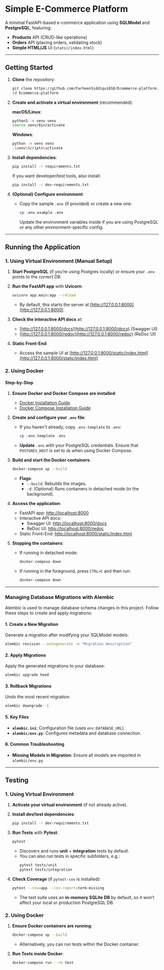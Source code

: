 # Simple E-Commerce Platform

A minimal FastAPI-based e-commerce application using **SQLModel** and **PostgreSQL**, featuring:
- **Products** API (CRUD-like operations)
- **Orders** API (placing orders, validating stock)
- **Simple HTML/JS** UI (`static/index.html`)

---

## Getting Started

1. **Clone** the repository:
   ```bash
   git clone https://github.com/FarheenSiddiqui018/Ecommerce-platform.git
   cd Ecommerce-platform
   ```

2. **Create and activate a virtual environment** (recommended):

   **macOS/Linux**:
   ```bash
   python3 -m venv venv
   source venv/bin/activate
   ```
   **Windows**:
   ```bash
   python -m venv venv
   .\venv\Scripts\activate
   ```

3. **Install dependencies**:
   ```bash
   pip install -r requirements.txt
   ```

   If you want developer/test tools, also install:
   ```bash
   pip install -r dev-requirements.txt
   ```

4. **(Optional) Configure environment**:

   - Copy the sample `.env` (if provided) or create a new one:
     ```bash
     cp .env.example .env
     ```
     Update the environment variables inside if you are using PostgreSQL or any other environment-specific config.  

---

## Running the Application

### 1. Using Virtual Environment (Manual Setup)

1. **Start PostgreSQL** (if you’re using Postgres locally) or ensure your `.env` points to the correct DB.

2. **Run the FastAPI app** with **Uvicorn**:
    ```bash
    uvicorn app.main:app --reload
    ```
    - By default, this starts the server at [http://127.0.0.1:8000](http://127.0.0.1:8000).

3. **Check the interactive API docs** at:
    - [http://127.0.0.1:8000/docs](http://127.0.0.1:8000/docs) (Swagger UI)
    - [http://127.0.0.1:8000/redoc](http://127.0.0.1:8000/redoc) (ReDoc UI)

4. **Static Front-End**:
    - Access the sample UI at [http://127.0.0.1:8000/static/index.html](http://127.0.0.1:8000/static/index.html)

### 2. Using Docker

#### Step-by-Step

1. **Ensure Docker and Docker Compose are installed**:
    - [Docker Installation Guide](https://docs.docker.com/get-docker/)
    - [Docker Compose Installation Guide](https://docs.docker.com/compose/install/)

2. **Create and configure your `.env` file**:
    - If you haven't already, copy `.env.template` to `.env`:
      ```bash
      cp .env.template .env
      ```
    - **Update** `.env` with your PostgreSQL credentials. Ensure that `POSTGRES_HOST` is set to `db` when using Docker Compose.

3. **Build and start the Docker containers**:
    ```bash
    docker-compose up --build
    ```
    - **Flags**:
        - `--build`: Rebuilds the images.
        - `-d`: (Optional) Runs containers in detached mode (in the background).

4. **Access the application**:
    - FastAPI app: [http://localhost:8000](http://localhost:8000)
    - Interactive API docs:
        - Swagger UI: [http://localhost:8000/docs](http://localhost:8000/docs)
        - ReDoc UI: [http://localhost:8000/redoc](http://localhost:8000/redoc)
    - Static Front-End: [http://localhost:8000/static/index.html](http://localhost:8000/static/index.html)

5. **Stopping the containers**:
    - If running in detached mode:
      ```bash
      docker-compose down
      ```
    - If running in the foreground, press `CTRL+C` and then run:
      ```bash
      docker-compose down
      ```

---

### Managing Database Migrations with Alembic

Alembic is used to manage database schema changes in this project. Follow these steps to create and apply migrations:

#### 1. **Create a New Migration**
Generate a migration after modifying your SQLModel models:
```bash
alembic revision --autogenerate -m "Migration description"
```

#### 2. **Apply Migrations**
Apply the generated migrations to your database:
```bash
alembic upgrade head
```

#### 3. **Rollback Migrations**
Undo the most recent migration:
```bash
alembic downgrade -1
```

#### 5. **Key Files**
- **`alembic.ini`**: Configuration file (uses `env:DATABASE_URL`).
- **`alembic/env.py`**: Configures metadata and database connection.

#### 6. **Common Troubleshooting**
- **Missing Models in Migration**: Ensure all models are imported in `alembic/env.py`.

---

## Testing

### 1. Using Virtual Environment

1. **Activate your virtual environment** (if not already active).

2. **Install dev/test dependencies**:
    ```bash
    pip install -r dev-requirements.txt
    ```

3. **Run Tests** with **Pytest**:
    ```bash
    pytest
    ```
    - Discovers and runs **unit** + **integration** tests by default.
    - You can also run tests in specific subfolders, e.g.:
      ```bash
      pytest tests/unit
      pytest tests/integration
      ```

4. **Check Coverage** (if `pytest-cov` is installed):
    ```bash
    pytest --cov=app --cov-report=term-missing
    ```
    - The test suite uses an **in-memory SQLite DB** by default, so it won’t affect your local or production PostgreSQL DB.

### 2. Using Docker

1. **Ensure Docker containers are running**:
    ```bash
    docker-compose up --build
    ```
    - Alternatively, you can run tests within the Docker container.

2. **Run Tests inside Docker**:
    ```bash
    docker-compose run --rm test
    ```
